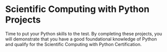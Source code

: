# Scientific Computing with Python Projects
Time to put your Python skills to the test. By completing these projects, you will demonstrate that you have a good foundational knowledge of Python and qualify for the Scientific Computing with Python Certification.
